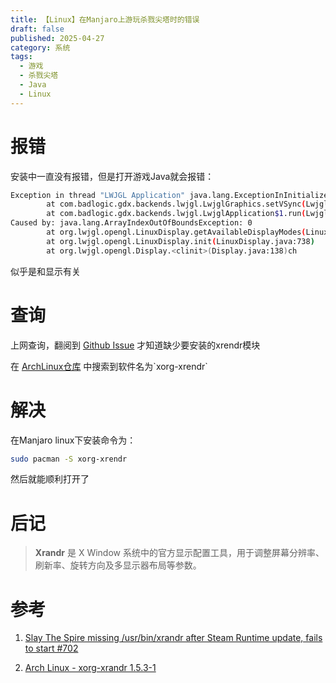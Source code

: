 ```yaml
---
title: 【Linux】在Manjaro上游玩杀戮尖塔时的错误
draft: false
published: 2025-04-27
category: 系统
tags:
  - 游戏
  - 杀戮尖塔
  - Java
  - Linux
---
```

# 报错

安装中一直没有报错，但是打开游戏Java就会报错：

```bash
Exception in thread "LWJGL Application" java.lang.ExceptionInInitializerError
        at com.badlogic.gdx.backends.lwjgl.LwjglGraphics.setVSync(LwjglGraphics.java:558)
        at com.badlogic.gdx.backends.lwjgl.LwjglApplication$1.run(LwjglApplication.java:124)
Caused by: java.lang.ArrayIndexOutOfBoundsException: 0
        at org.lwjgl.opengl.LinuxDisplay.getAvailableDisplayModes(LinuxDisplay.java:954)
        at org.lwjgl.opengl.LinuxDisplay.init(LinuxDisplay.java:738)
        at org.lwjgl.opengl.Display.<clinit>(Display.java:138)ch
```

似乎是和显示有关

# 查询

上网查询，翻阅到 [Github Issue](https://github.com/ValveSoftware/steam-runtime/issues/702) 才知道缺少要安装的xrendr模块

在 [ArchLinux仓库](https://archlinux.org/packages/extra/x86_64/xorg-xrandr/) 中搜索到软件名为\`xorg-xrendr\`

# 解决

在Manjaro linux下安装命令为：

```bash
sudo pacman -S xorg-xrendr
```

然后就能顺利打开了

# 后记

> ‌**Xrandr**‌ 是 X Window 系统中的官方显示配置工具，用于调整屏幕分辨率、刷新率、旋转方向及多显示器布局等参数。

# 参考

1.  [Slay The Spire missing /usr/bin/xrandr after Steam Runtime update, fails to start #702](https://github.com/ValveSoftware/steam-runtime/issues/702)
    
2.  [Arch Linux - xorg-xrandr 1.5.3-1](https://archlinux.org/packages/extra/x86_64/xorg-xrandr/)